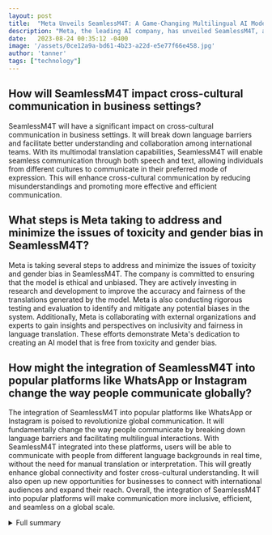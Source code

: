 ```yaml
---
layout: post
title:  "Meta Unveils SeamlessM4T: A Game-Changing Multilingual AI Model"
description: "Meta, the leading AI company, has unveiled SeamlessM4T, a groundbreaking multilingual foundational model that revolutionizes effective communication. With its versatile features and commitment to openness and collaboration, SeamlessM4T has the potential to transform how people communicate across languages."
date:   2023-08-24 00:35:12 -0400
image: '/assets/0ce12a9a-bd61-4b23-a22d-e5e77f66e458.jpg'
author: 'tanner'
tags: ["technology"]
---
```


## How will SeamlessM4T impact cross-cultural communication in business settings?
SeamlessM4T will have a significant impact on cross-cultural communication in business settings. It will break down language barriers and facilitate better understanding and collaboration among international teams. With its multimodal translation capabilities, SeamlessM4T will enable seamless communication through both speech and text, allowing individuals from different cultures to communicate in their preferred mode of expression. This will enhance cross-cultural communication by reducing misunderstandings and promoting more effective and efficient communication.

## What steps is Meta taking to address and minimize the issues of toxicity and gender bias in SeamlessM4T?
Meta is taking several steps to address and minimize the issues of toxicity and gender bias in SeamlessM4T. The company is committed to ensuring that the model is ethical and unbiased. They are actively investing in research and development to improve the accuracy and fairness of the translations generated by the model. Meta is also conducting rigorous testing and evaluation to identify and mitigate any potential biases in the system. Additionally, Meta is collaborating with external organizations and experts to gain insights and perspectives on inclusivity and fairness in language translation. These efforts demonstrate Meta's dedication to creating an AI model that is free from toxicity and gender bias.

## How might the integration of SeamlessM4T into popular platforms like WhatsApp or Instagram change the way people communicate globally?
The integration of SeamlessM4T into popular platforms like WhatsApp or Instagram is poised to revolutionize global communication. It will fundamentally change the way people communicate by breaking down language barriers and facilitating multilingual interactions. With SeamlessM4T integrated into these platforms, users will be able to communicate with people from different language backgrounds in real time, without the need for manual translation or interpretation. This will greatly enhance global connectivity and foster cross-cultural understanding. It will also open up new opportunities for businesses to connect with international audiences and expand their reach. Overall, the integration of SeamlessM4T into popular platforms will make communication more inclusive, efficient, and seamless on a global scale.


<details>
        <summary>Full summary</summary>
<p>Meta, the leading AI company, has unveiled its groundbreaking multilingual foundational model called SeamlessM4T. This AI model focuses on multimodal translation capabilities and aims to enable seamless speech and text translations in multiple languages, revolutionizing effective communication.</p>
<p>SeamlessM4T is the first all-in-one multilingual multimodal AI translation and transcription model, and it offers a wide range of cutting-edge features. It supports text-to-speech, speech-to-text, speech-to-speech, and text-to-text translations, making it a versatile tool for overcoming language barriers.</p>
<p>One of the key advantages of SeamlessM4T is its ability to process audio and text, opening up new avenues for communication. With support for nearly 100 languages for text translation and about 36 output languages for speech output, SeamlessM4T ensures that users can effectively communicate in the language of their choice.</p>
<p>The development of SeamlessM4T was an extensive endeavor that involved curated text data and a massive 4 million hours of audio data. By adopting a 'single system approach,' SeamlessM4T reduces errors and increases translation efficiency, providing accurate and fast translations.</p>
<p>In addition to the release of SeamlessM4T, Meta has also made the SeamlessAlign dataset available for training future translation AI models. This dataset was created by mining web data and speech, ensuring the availability of high-quality resources to enhance the capabilities of translation models.</p>
<p>SeamlessM4T has already garnered significant attention in the industry, surpassing previous state-of-the-art competitors in speech-to-text tasks. Its ability to understand nearly 100 languages and generate real-time translations sets it apart from the competition.</p>
<p>Meta's commitment to openness and collaboration is evident in the release of SeamlessM4T under a research license. This allows developers to build on the work and explore new communication capabilities. With the introduction of SeamlessM4T, Meta is leading the way in advancing the field of real-time text and speech translation.</p>
<p>While SeamlessM4T is a remarkable achievement, it is important to address any potential issues. Meta acknowledges that SeamlessM4T has faced challenges related to toxicity and gender bias. However, the company is actively working to resolve these issues and ensure that the model is ethical and unbiased.</p>
<p>As SeamlessM4T continues to evolve and improve, Meta envisions its consumer-facing version to be integrated into popular platforms like WhatsApp or Instagram. This would provide users with on-demand multilingual communication, making the world more interconnected and bridging language barriers.</p>
<p>The release of SeamlessM4T is a major milestone in the advancement of real-time text and speech translation. Meta's vision and dedication to pushing the boundaries of AI have resulted in a game-changing model that has the potential to transform how people communicate across languages. With Meta's commitment to openness and collaboration, the future of translation technology looks incredibly promising.</p>
</details>